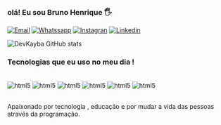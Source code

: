 
### olá! Eu sou Bruno Henrique 🖐️


[![Email](https://img.shields.io/badge/Gmail-D14836?style=for-the-badge&logo=gmail&logoColor=white)](traderaction458@gmail.com)
[![Whatssapp](https://img.shields.io/badge/WhatsApp-25D366?style=for-the-badge&logo=whatsapp&logoColor=white)]((15)997215975)
[![Instagran](https://img.shields.io/badge/Instagram-E4405F?style=for-the-badge&logo=instagram&logoColor=white)](https://instagram.com/bru.nopaula?igshid=ZDdkNTZiNTM=)
[![Linkedin](	https://img.shields.io/badge/LinkedIn-0077B5?style=for-the-badge&logo=linkedin&logoColor=white)](https://www.linkedin.com/feed/)


![DevKayba GitHub stats](https://github-readme-stats.vercel.app/api?username=DevKayba&show_icons=true&theme=dracula)


### Tecnologias que eu uso no meu dia !

<div style="display: inline_block"><br/>
    <img align="center" alt="html5" src="https://img.shields.io/badge/HTML-239120?style=for-the-badge&logo=html5&logoColor=white"/>
    <img align="center" alt="html5" src="https://img.shields.io/badge/CSS-239120?&style=for-the-badge&logo=css3&logoColor=white"/>
    <img align="center" alt="html5" src="https://img.shields.io/badge/Python-14354C?style=for-the-badge&logo=python&logoColor=white"/>
    <img align="center" alt="html5" src="https://img.shields.io/badge/Node.js-43853D?style=for-the-badge&logo=node.js&logoColor=white"/>
    <img align="center" alt="html5" src="https://img.shields.io/badge/JavaScript-F7DF1E?style=for-the-badge&logo=javascript&logoColor=black"/>
    <img align="center" alt="html5" src="https://img.shields.io/badge/MySQL-00000F?style=for-the-badge&logo=mysql&logoColor=white"/>
   
</div><br/>

Apaixonado por tecnologia , educação e por mudar a vida das pessoas através da programação.

